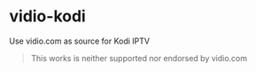 # vidio-kodi
Use vidio.com as source for Kodi IPTV

> This works is neither supported nor endorsed by vidio.com
